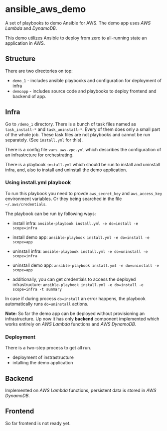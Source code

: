 # ansible_aws_demo

A set of playbooks to demo Ansible for AWS. The demo app uses *AWS Lambda* and *DynamoDB*.

This demo utilizes Ansible to deploy from zero to all-running state an application in AWS.


## Structure

There are two directories on top:
 * `demo_1` - includes ansible playbooks and configuration for deployment of infra
 * `demoapp` - includes source code and playbooks to deploy frontend and backend of app.


## Infra

Go to `/demo_1` directory. There is a bunch of task files named as `task_install-*` and `task_uninstall-*`. Every of them does only a small part of the whole job. These task files are not playbooks and cannot be run separately. (See `install.yml` for this).


There is a config file `vars_aws-vpc.yml` which describes the configuration of an infrastrcture for orchestrating.

There is a playbook `install.yml` which should be run to install and uninstall infra, and, also to install and uninstall the demo application.


### Using install.yml playbook

To run this playbook you need to provde `aws_secret_key` and `aws_access_key` environment variables. Or they being searched in the file `~/.aws/credentials`.

The playbook can be run by following ways:

  - install infra:
  `ansible-playbook install.yml -e do=install -e scope=infra`

  - install demo app:
    `ansible-playbook install.yml -e do=install -e scope=app`

  - uninstall infra:
  `ansible-playbook install.yml -e do=uninstall -e scope=infra`

  - uninstall demo app:
    `ansible-playbook install.yml -e do=uninstall -e scope=app`

  - additionally, you can get credentials to access the deployed infrastructure:
    `ansible-playbook install.yml -e do=install -e scope=infra -t summary`


  In case if during process `do=install` an error happens, the playbook automatically runs `do=uninstall` actions.

  **Note:**
  So far the demo app can be deployed without provisioning an infrastructure. Up now it has only **backend** component implemented which works entirely on *AWS Lambda* functions and *AWS DynamoDB*.


### Deployment

There is a two-step process to get all run.

  - deployment of instrastructure
  - intalling the demo application


## Backend

Implemented on *AWS Lambda* functions, persistent data is stored in *AWS DynamoDB*.


## Frontend

So far frontend is not ready yet.

